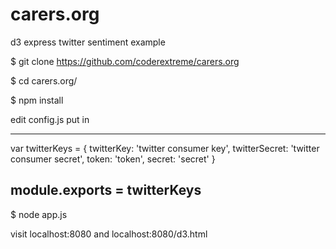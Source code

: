 carers.org
==========

d3 express twitter sentiment example

$ git clone https://github.com/coderextreme/carers.org

$ cd carers.org/

$ npm install


edit config.js put in

--------------------------------------------------------------------------------
var twitterKeys = {
twitterKey: 'twitter consumer key',
twitterSecret: 'twitter consumer secret',
token: 'token',
secret: 'secret'
}

module.exports = twitterKeys
--------------------------------------------------------------------------------

$ node app.js

visit localhost:8080 and localhost:8080/d3.html
